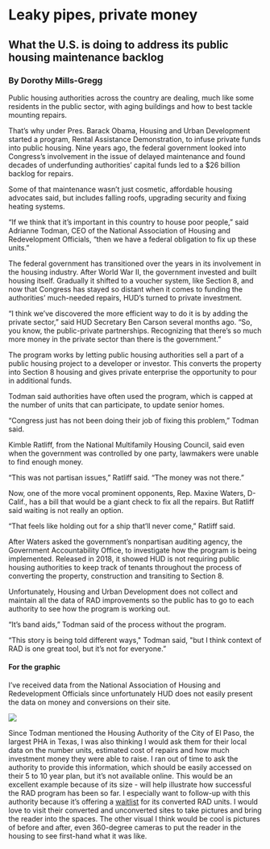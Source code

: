 # Leaky pipes, private money
## What the U.S. is doing to address its public housing maintenance backlog
### By Dorothy Mills-Gregg
Public housing authorities across the country are dealing, much like some residents in the public sector, with aging buildings and how to best tackle mounting repairs.


That’s why under Pres. Barack Obama, Housing and Urban Development started a program, Rental Assistance Demonstration, to infuse private funds into public housing. Nine years ago, the federal government looked into Congress’s involvement in the issue of delayed maintenance and found decades of underfunding authorities’ capital funds led to a $26 billion backlog for repairs.


Some of that maintenance wasn’t just cosmetic, affordable housing advocates said, but includes falling roofs, upgrading security and fixing heating systems.


“If we think that it’s important in this country to house poor people,” said Adrianne Todman, CEO of the National Association of Housing and Redevelopment Officials, “then we have a federal obligation to fix up these units.”


The federal government has transitioned over the years in its involvement in the housing industry. After World War II, the government invested and built housing itself. Gradually it shifted to a voucher system, like Section 8, and now that Congress has stayed so distant when it comes to funding the authorities’ much-needed repairs, HUD’s turned to private investment.


“I think we’ve discovered the more efficient way to do it is by adding the private sector,” said HUD Secretary Ben Carson several months ago. “So, you know, the public-private partnerships. Recognizing that there’s so much more money in the private sector than there is the government.”


The program works by letting public housing authorities sell a part of a public housing project to a developer or investor. This converts the property into Section 8 housing and gives private enterprise the opportunity to pour in additional funds.


Todman said authorities have often used the program, which is capped at the number of units that can participate, to update senior homes.


“Congress just has not been doing their job of fixing this problem,” Todman said.


Kimble Ratliff, from the National Multifamily Housing Council, said even when the government was controlled by one party, lawmakers were unable to find enough money.


“This was not partisan issues,” Ratliff said. “The money was not there.”


Now, one of the more vocal prominent opponents, Rep. Maxine Waters, D-Calif., has a bill that would be a giant check to fix all the repairs. But Ratliff said waiting is not really an option.

“That feels like holding out for a ship that’ll never come,” Ratliff said.


After Waters asked the government’s nonpartisan auditing agency, the Government Accountability Office, to investigate how the program is being implemented. Released in 2018, it showed HUD is not requiring public housing authorities to keep track of tenants throughout the process of converting the property, construction and transiting to Section 8.


Unfortunately, Housing and Urban Development does not collect and maintain all the data of RAD improvements so the public has to go to each authority to see how the program is working out.


“It’s band aids,” Todman said of the process without the program.

“This story is being told different ways," Todman said, "but I think context of RAD is one great tool, but it’s not for everyone.”


#### For the graphic
I’ve received data from the National Association of Housing and Redevelopment Officials since unfortunately HUD does not easily present the data on money and conversions on their site.
<div class='tableauPlaceholder' id='viz1560293660760' style='position: relative'><noscript><a href='#'><img alt=' ' src='https:&#47;&#47;public.tableau.com&#47;static&#47;images&#47;By&#47;BystatePublicHousingAuthoritiesusingRAD&#47;Dashboard1&#47;1_rss.png' style='border: none' /></a></noscript><object class='tableauViz'  style='display:none;'><param name='host_url' value='https%3A%2F%2Fpublic.tableau.com%2F' /> <param name='embed_code_version' value='3' /> <param name='site_root' value='' /><param name='name' value='BystatePublicHousingAuthoritiesusingRAD&#47;Dashboard1' /><param name='tabs' value='no' /><param name='toolbar' value='yes' /><param name='static_image' value='https:&#47;&#47;public.tableau.com&#47;static&#47;images&#47;By&#47;BystatePublicHousingAuthoritiesusingRAD&#47;Dashboard1&#47;1.png' /> <param name='animate_transition' value='yes' /><param name='display_static_image' value='yes' /><param name='display_spinner' value='yes' /><param name='display_overlay' value='yes' /><param name='display_count' value='yes' /><param name='filter' value='publish=yes' /></object></div>                <script type='text/javascript'>                    var divElement = document.getElementById('viz1560293660760');                    var vizElement = divElement.getElementsByTagName('object')[0];                    vizElement.style.minWidth='420px';vizElement.style.maxWidth='650px';vizElement.style.width='100%';vizElement.style.minHeight='587px';vizElement.style.maxHeight='887px';vizElement.style.height=(divElement.offsetWidth*0.75)+'px';                    var scriptElement = document.createElement('script');                    scriptElement.src = 'https://public.tableau.com/javascripts/api/viz_v1.js';                    vizElement.parentNode.insertBefore(scriptElement, vizElement);                </script>

Since Todman mentioned the Housing Authority of the City of El Paso, the largest PHA in Texas, I was also thinking I would ask them for their local data on the number units, estimated cost of repairs and how much investment money they were able to raise. I ran out of time to ask the authority to provide this information, which should be easily accessed on their 5 to 10 year plan, but it’s not available online. This would be an excellent example because of its size -  will help illustrate how successful the RAD program has been so far. I especially want to follow-up with this authority because it’s offering a [waitlist]( https://www.hacep.org/press-room/article/hacep-housing-programs-waitlist-remains-open-for-all-15-rad-communities) for its converted RAD units. I would love to visit their converted and unconverted sites to take pictures and bring the reader into the spaces. The other visual I think would be cool is pictures of before and after, even 360-degree cameras to put the reader in the housing to see first-hand what it was like.
